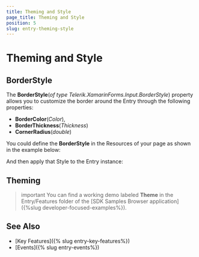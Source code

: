 ```yaml
---
title: Theming and Style
page_title: Theming and Style
position: 5
slug: entry-theming-style
---
```


# Theming and Style

## BorderStyle

The **BorderStyle**(*of type Telerik.XamarinForms.Input.BorderStyle*) property  allows you to customize the border around the Entry through the following properties: 

* **BorderColor**(*Color*), 
* **BorderThickness**(*Thickness*) 
* **CornerRadius**(*double*)

You could define the **BorderStyle** in the Resources of your page as shown in the example below:

<snippet id='entry-features-borderstyledefinition'/>

And then apply that Style to the Entry instance:

<snippet id='entry-features-borderstyle'/>

## Theming

>important You can find a working demo labeled **Theme** in the Entry/Features folder of the [SDK Samples Browser application]({%slug developer-focused-examples%}).

## See Also

- [Key Features]({% slug entry-key-features%})
- [Events]({% slug entry-events%})
